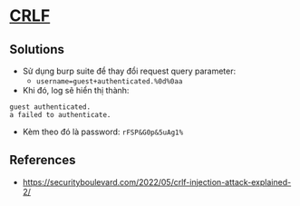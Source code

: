 # [CRLF](https://www.root-me.org/en/Challenges/Web-Server/CRLF)

## Solutions

- Sử dụng burp suite để thay đổi request query parameter:
  - `username=guest+authenticated.%0d%0aa`
- Khi đó, log sẽ hiển thị thành:

```text
guest authenticated.
a failed to authenticate.
```

- Kèm theo đó là password: `rFSP&G0p&5uAg1%`

## References

- <https://securityboulevard.com/2022/05/crlf-injection-attack-explained-2/>
